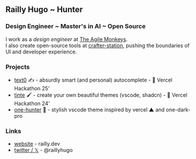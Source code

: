 ## Railly Hugo ~ Hunter

### Design Engineer ~ Master's in AI ~ Open Source

I work as a <i>design engineer</i> at [The Agile Monkeys](https://theagilemonkeys.com). <br />
I also create open-source tools at [crafter-station](https:/crafter-station.com), pushing the boundaries of UI and developer experience.

### Projects

- [text0](https://github.com/crafter-station/text0) ✍️ - absurdly smart (and personal) autocomplete - 🥇 Vercel Hackathon 25'
- [tinte](https://github.com/Railly/tinte) 🖌️ - create your own beautiful themes (vscode, shadcn) - 🥉 Vercel Hackathon 24'
- [one-hunter](https://github.com/Railly/one-hunter-vscode) 🎨 - stylish vscode theme inspired by vercel ▲ and one-dark-pro

### Links

- [website](https://railly.dev) - railly.dev
- [twitter / 𝕏](https://twitter.com/RaillyHugo) - @raillyhugo
